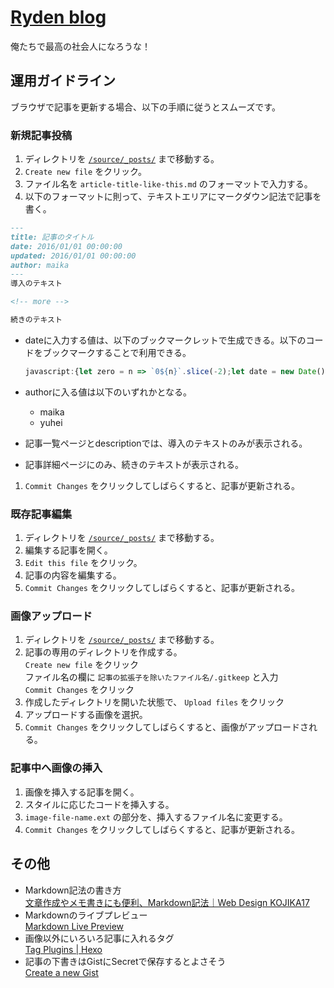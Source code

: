 # [Ryden blog](https://ryden-inc.github.io/rookies/)

俺たちで最高の社会人になろうな！

## 運用ガイドライン

ブラウザで記事を更新する場合、以下の手順に従うとスムーズです。

### 新規記事投稿

1. ディレクトリを [`/source/_posts/`](/source/_posts/) まで移動する。
1. `Create new file` をクリック。
1. ファイル名を `article-title-like-this.md` のフォーマットで入力する。
1. 以下のフォーマットに則って、テキストエリアにマークダウン記法で記事を書く。

  ```markdown
  ---
  title: 記事のタイトル
  date: 2016/01/01 00:00:00
  updated: 2016/01/01 00:00:00
  author: maika
  ---
  導入のテキスト

  <!-- more -->

  続きのテキスト
  ```

  - dateに入力する値は、以下のブックマークレットで生成できる。以下のコードをブックマークすることで利用できる。  

    ```js
    javascript:{let zero = n => `0${n}`.slice(-2);let date = new Date();let year = date.getFullYear();let month = zero(date.getMonth() + 1);let day = zero(date.getDate());let hours = zero(date.getHours());let minutes = zero(date.getMinutes());let seconds = zero(date.getSeconds());alert(`${year}/${month}/${day} ${hours}:${minutes}:${seconds}`);}
    ```

  - authorに入る値は以下のいずれかとなる。
    - maika
    - yuhei
  - 記事一覧ページとdescriptionでは、導入のテキストのみが表示される。
  - 記事詳細ページにのみ、続きのテキストが表示される。

1. `Commit Changes` をクリックしてしばらくすると、記事が更新される。

### 既存記事編集

1. ディレクトリを [`/source/_posts/`](/source/_posts/) まで移動する。
1. 編集する記事を開く。
1. `Edit this file` をクリック。
1. 記事の内容を編集する。
1. `Commit Changes` をクリックしてしばらくすると、記事が更新される。

### 画像アップロード

1. ディレクトリを [`/source/_posts/`](/source/images/post/) まで移動する。
1. 記事の専用のディレクトリを作成する。  
`Create new file` をクリック  
ファイル名の欄に `記事の拡張子を除いたファイル名/.gitkeep` と入力  
`Commit Changes` をクリック
1. 作成したディレクトリを開いた状態で、 `Upload files` をクリック
1. アップロードする画像を選択。
1. `Commit Changes` をクリックしてしばらくすると、画像がアップロードされる。

### 記事中へ画像の挿入

1. 画像を挿入する記事を開く。
1. スタイルに応じたコードを挿入する。
1. `image-file-name.ext` の部分を、挿入するファイル名に変更する。
1. `Commit Changes` をクリックしてしばらくすると、記事が更新される。

## その他

- Markdown記法の書き方  
  [文章作成やメモ書きにも便利、Markdown記法｜Web Design KOJIKA17](http://kojika17.com/2013/01/starting-markdown.html)
- Markdownのライブプレビュー  
  [Markdown Live Preview](http://markdownlivepreview.com/)
- 画像以外にいろいろ記事に入れるタグ  
  [Tag Plugins | Hexo](https://hexo.io/docs/tag-plugins.html)
- 記事の下書きはGistにSecretで保存するとよさそう  
  [Create a new Gist](https://gist.github.com/)
